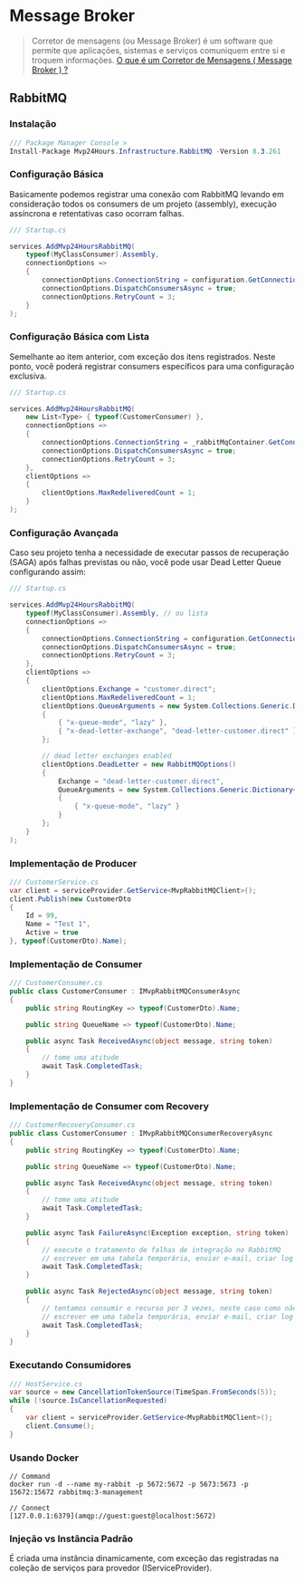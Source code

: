 # Message Broker
>Corretor de mensagens (ou Message Broker) é um software que permite que aplicações, sistemas e serviços comuniquem entre si e troquem informações. [O que é um Corretor de Mensagens ( Message Broker ) ?](https://medium.com/@bookgrahms/o-que-%C3%A9-um-corretor-de-mensagens-message-broker-c9fbe219443b)

## RabbitMQ

### Instalação
```csharp
/// Package Manager Console >
Install-Package Mvp24Hours.Infrastructure.RabbitMQ -Version 8.3.261
```

### Configuração Básica
Basicamente podemos registrar uma conexão com RabbitMQ levando em consideração todos os consumers de um projeto (assembly), execução assíncrona e retentativas caso ocorram falhas.

```csharp
/// Startup.cs

services.AddMvp24HoursRabbitMQ(
    typeof(MyClassConsumer).Assembly,
    connectionOptions =>
    {
        connectionOptions.ConnectionString = configuration.GetConnectionString("RabbitMQContext");
        connectionOptions.DispatchConsumersAsync = true;
        connectionOptions.RetryCount = 3;
    }
);

```

### Configuração Básica com Lista
Semelhante ao item anterior, com exceção dos itens registrados. Neste ponto, você poderá registrar consumers específicos para uma configuração exclusiva.

```csharp
/// Startup.cs

services.AddMvp24HoursRabbitMQ(
    new List<Type> { typeof(CustomerConsumer) },
    connectionOptions =>
    {
        connectionOptions.ConnectionString = _rabbitMqContainer.GetConnectionString();
        connectionOptions.DispatchConsumersAsync = true;
        connectionOptions.RetryCount = 3;
    },
    clientOptions =>
    {
        clientOptions.MaxRedeliveredCount = 1;
    }
);

```

### Configuração Avançada
Caso seu projeto tenha a necessidade de executar passos de recuperação (SAGA) após falhas previstas ou não, você pode usar Dead Letter Queue configurando assim:

```csharp
/// Startup.cs

services.AddMvp24HoursRabbitMQ(
    typeof(MyClassConsumer).Assembly, // ou lista
    connectionOptions =>
    {
        connectionOptions.ConnectionString = configuration.GetConnectionString("RabbitMQContext");
        connectionOptions.DispatchConsumersAsync = true;
        connectionOptions.RetryCount = 3;
    },
    clientOptions =>
    {
        clientOptions.Exchange = "customer.direct";
        clientOptions.MaxRedeliveredCount = 1;
        clientOptions.QueueArguments = new System.Collections.Generic.Dictionary<string, object>
        {
            { "x-queue-mode", "lazy" },
            { "x-dead-letter-exchange", "dead-letter-customer.direct" }
        };

        // dead letter exchanges enabled
        clientOptions.DeadLetter = new RabbitMQOptions()
        {
            Exchange = "dead-letter-customer.direct",
            QueueArguments = new System.Collections.Generic.Dictionary<string, object>
            {
                { "x-queue-mode", "lazy" }
            }
        };
    }
);

```

### Implementação de Producer

```csharp
/// CustomerService.cs
var client = serviceProvider.GetService<MvpRabbitMQClient>();
client.Publish(new CustomerDto
{
    Id = 99,
    Name = "Test 1",
    Active = true
}, typeof(CustomerDto).Name);

```

### Implementação de Consumer

```csharp
/// CustomerConsumer.cs
public class CustomerConsumer : IMvpRabbitMQConsumerAsync
{
    public string RoutingKey => typeof(CustomerDto).Name;

    public string QueueName => typeof(CustomerDto).Name;

    public async Task ReceivedAsync(object message, string token)
    {
        // tome uma atitude
        await Task.CompletedTask;
    }
}
```

### Implementação de Consumer com Recovery

```csharp
/// CustomerRecoveryConsumer.cs
public class CustomerConsumer : IMvpRabbitMQConsumerRecoveryAsync
{
    public string RoutingKey => typeof(CustomerDto).Name;

    public string QueueName => typeof(CustomerDto).Name;

    public async Task ReceivedAsync(object message, string token)
    {
        // tome uma atitude
        await Task.CompletedTask;
    }

    public async Task FailureAsync(Exception exception, string token)
    {
        // execute o tratamento de falhas de integração no RabbitMQ
        // escrever em uma tabela temporária, enviar e-mail, criar log especializado, etc.
        await Task.CompletedTask;
    }

    public async Task RejectedAsync(object message, string token)
    {
        // tentamos consumir o recurso por 3 vezes, neste caso como não tratamos, vamos desconsiderar
        // escrever em uma tabela temporária, enviar e-mail, criar log especializado, etc.
        await Task.CompletedTask;
    }
}
```

### Executando Consumidores

```csharp
/// HostService.cs
var source = new CancellationTokenSource(TimeSpan.FromSeconds(5));
while (!source.IsCancellationRequested)
{
    var client = serviceProvider.GetService<MvpRabbitMQClient>();
    client.Consume();
}

```

### Usando Docker
```
// Command
docker run -d --name my-rabbit -p 5672:5672 -p 5673:5673 -p 15672:15672 rabbitmq:3-management

// Connect
[127.0.0.1:6379](amqp://guest:guest@localhost:5672)

```

### Injeção vs Instância Padrão
É criada uma instância dinamicamente, com exceção das registradas na coleção de serviços para provedor (IServiceProvider).